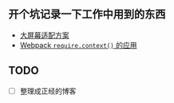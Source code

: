 ## 开个坑记录一下工作中用到的东西

- [大屏幕适配方案](./000.md)
- [Webpack `require.context()` 的应用](./001.md)

## TODO

- [ ] 整理成正经的博客

